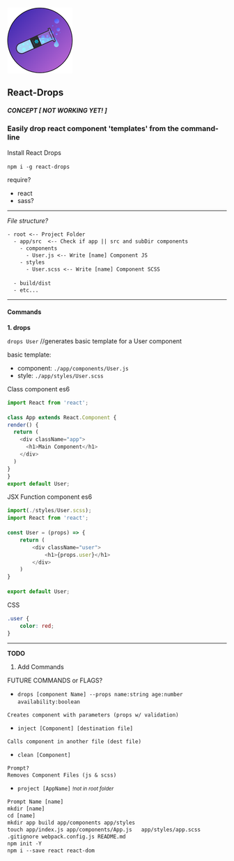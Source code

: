![React-Drops](./logo150.png)
## React-Drops

##### CONCEPT [ *NOT WORKING YET!* ]

### Easily drop react component 'templates' from the command-line

Install React Drops  

`npm i -g react-drops`  


require?  
- react
- sass?

---
*File structure?*
```
- root <-- Project Folder
  - app/src  <-- Check if app || src and subDir components
    - components  
      - User.js <-- Write [name] Component JS  
    - styles  
      - User.scss <-- Write [name] Component SCSS  

  - build/dist  
  - etc...
```
---
#### Commands

**1. drops**

`drops User` //generates basic template for a User component  

basic template:  
  - component: `./app/components/User.js`  
  - style: `./app/styles/User.scss`  

  Class component es6
  ```js
  import React from 'react';

class App extends React.Component {
  render() {
    return (
      <div className="app">
        <h1>Main Component</h1>
      </div>
    )
  }
}
export default User;
  ```

JSX Function component es6
```js
import(./styles/User.scss);
import React from 'react';

const User = (props) => {
	return (
		<div className="user">
			<h1>{props.user}</h1>
		</div>
	)
}

export default User;
```

CSS
```css
.user {
	color: red;
}
```

---

**TODO**

1. Add Commands

FUTURE COMMANDS or FLAGS?

- `drops [component Name] --props name:string age:number availability:boolean`
```
Creates component with parameters (props w/ validation)
```
- `inject [Component] [destination file]`
```
Calls component in another file (dest file)
```  
- `clean [Component]`   
```
Prompt?
Removes Component Files (js & scss)
```
- `project [AppName]` *<small>!not in root folder</small>*
```
Prompt Name [name]
mkdir [name]  
cd [name]  
mkdir app build app/components app/styles  
touch app/index.js app/components/App.js   app/styles/app.scss .gitignore webpack.config.js README.md  
npm init -Y    
npm i --save react react-dom
```
